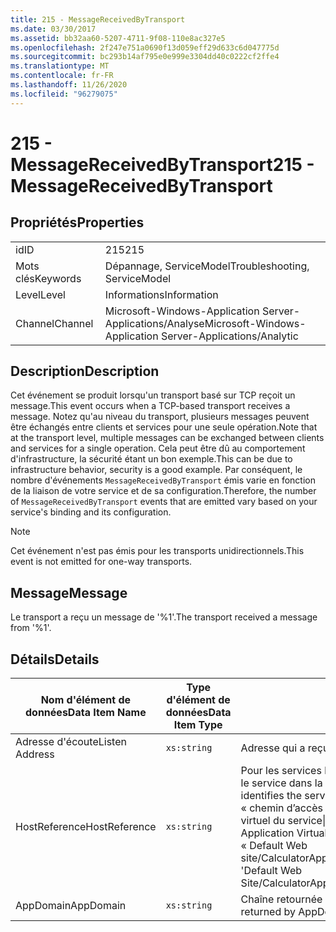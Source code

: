 ```yaml
---
title: 215 - MessageReceivedByTransport
ms.date: 03/30/2017
ms.assetid: bb32aa60-5207-4711-9f08-110e8ac327e5
ms.openlocfilehash: 2f247e751a0690f13d059eff29d633c6d047775d
ms.sourcegitcommit: bc293b14af795e0e999e3304dd40c0222cf2ffe4
ms.translationtype: MT
ms.contentlocale: fr-FR
ms.lasthandoff: 11/26/2020
ms.locfileid: "96279075"
---
```

# <a name="215---messagereceivedbytransport"></a><span data-ttu-id="ace6c-102">215 - MessageReceivedByTransport</span><span class="sxs-lookup"><span data-stu-id="ace6c-102">215 - MessageReceivedByTransport</span></span>

## <a name="properties"></a><span data-ttu-id="ace6c-103">Propriétés</span><span class="sxs-lookup"><span data-stu-id="ace6c-103">Properties</span></span>  
  
|||  
|-|-|  
|<span data-ttu-id="ace6c-104">id</span><span class="sxs-lookup"><span data-stu-id="ace6c-104">ID</span></span>|<span data-ttu-id="ace6c-105">215</span><span class="sxs-lookup"><span data-stu-id="ace6c-105">215</span></span>|  
|<span data-ttu-id="ace6c-106">Mots clés</span><span class="sxs-lookup"><span data-stu-id="ace6c-106">Keywords</span></span>|<span data-ttu-id="ace6c-107">Dépannage, ServiceModel</span><span class="sxs-lookup"><span data-stu-id="ace6c-107">Troubleshooting, ServiceModel</span></span>|  
|<span data-ttu-id="ace6c-108">Level</span><span class="sxs-lookup"><span data-stu-id="ace6c-108">Level</span></span>|<span data-ttu-id="ace6c-109">Informations</span><span class="sxs-lookup"><span data-stu-id="ace6c-109">Information</span></span>|  
|<span data-ttu-id="ace6c-110">Channel</span><span class="sxs-lookup"><span data-stu-id="ace6c-110">Channel</span></span>|<span data-ttu-id="ace6c-111">Microsoft-Windows-Application Server-Applications/Analyse</span><span class="sxs-lookup"><span data-stu-id="ace6c-111">Microsoft-Windows-Application Server-Applications/Analytic</span></span>|  
  
## <a name="description"></a><span data-ttu-id="ace6c-112">Description</span><span class="sxs-lookup"><span data-stu-id="ace6c-112">Description</span></span>  

 <span data-ttu-id="ace6c-113">Cet événement se produit lorsqu'un transport basé sur TCP reçoit un message.</span><span class="sxs-lookup"><span data-stu-id="ace6c-113">This event occurs when a TCP-based transport receives a message.</span></span> <span data-ttu-id="ace6c-114">Notez qu'au niveau du transport, plusieurs messages peuvent être échangés entre clients et services pour une seule opération.</span><span class="sxs-lookup"><span data-stu-id="ace6c-114">Note that at the transport level, multiple messages can be exchanged between clients and services for a single operation.</span></span> <span data-ttu-id="ace6c-115">Cela peut être dû au comportement d'infrastructure, la sécurité étant un bon exemple.</span><span class="sxs-lookup"><span data-stu-id="ace6c-115">This can be due to infrastructure behavior, security is a good example.</span></span> <span data-ttu-id="ace6c-116">Par conséquent, le nombre d'événements `MessageReceivedByTransport` émis varie en fonction de la liaison de votre service et de sa configuration.</span><span class="sxs-lookup"><span data-stu-id="ace6c-116">Therefore, the number of `MessageReceivedByTransport` events that are emitted vary based on your service's binding and its configuration.</span></span>  
  
> [!NOTE]
> <span data-ttu-id="ace6c-117">Cet événement n'est pas émis pour les transports unidirectionnels.</span><span class="sxs-lookup"><span data-stu-id="ace6c-117">This event is not emitted for one-way transports.</span></span>  
  
## <a name="message"></a><span data-ttu-id="ace6c-118">Message</span><span class="sxs-lookup"><span data-stu-id="ace6c-118">Message</span></span>  

 <span data-ttu-id="ace6c-119">Le transport a reçu un message de '%1'.</span><span class="sxs-lookup"><span data-stu-id="ace6c-119">The transport received a message from '%1'.</span></span>  
  
## <a name="details"></a><span data-ttu-id="ace6c-120">Détails</span><span class="sxs-lookup"><span data-stu-id="ace6c-120">Details</span></span>  
  
|<span data-ttu-id="ace6c-121">Nom d'élément de données</span><span class="sxs-lookup"><span data-stu-id="ace6c-121">Data Item Name</span></span>|<span data-ttu-id="ace6c-122">Type d'élément de données</span><span class="sxs-lookup"><span data-stu-id="ace6c-122">Data Item Type</span></span>|<span data-ttu-id="ace6c-123">Description</span><span class="sxs-lookup"><span data-stu-id="ace6c-123">Description</span></span>|  
|--------------------|--------------------|-----------------|  
|<span data-ttu-id="ace6c-124">Adresse d'écoute</span><span class="sxs-lookup"><span data-stu-id="ace6c-124">Listen Address</span></span>|`xs:string`|<span data-ttu-id="ace6c-125">Adresse qui a reçu le message.</span><span class="sxs-lookup"><span data-stu-id="ace6c-125">The address that received the message.</span></span>|  
|<span data-ttu-id="ace6c-126">HostReference</span><span class="sxs-lookup"><span data-stu-id="ace6c-126">HostReference</span></span>|`xs:string`|<span data-ttu-id="ace6c-127">Pour les services hébergés par le Web, ce champ identifie de manière unique le service dans la hiérarchie Web.</span><span class="sxs-lookup"><span data-stu-id="ace6c-127">For Web-hosted services, this field uniquely identifies the service in the Web hierarchy.</span></span> <span data-ttu-id="ace6c-128">Son format est défini en tant que « chemin d’accès virtuel de l’application nom du site Web&#124;chemin d’accès virtuel du service&#124;ServiceName ».</span><span class="sxs-lookup"><span data-stu-id="ace6c-128">Its format is defined as 'Web Site Name Application Virtual Path&#124;Service Virtual Path&#124;ServiceName'.</span></span> <span data-ttu-id="ace6c-129">Exemple : « Default Web site/CalculatorApplication&#124;/CalculatorService.svc&#124;CalculatorService ».</span><span class="sxs-lookup"><span data-stu-id="ace6c-129">Example: 'Default Web Site/CalculatorApplication&#124;/CalculatorService.svc&#124;CalculatorService'.</span></span>|  
|<span data-ttu-id="ace6c-130">AppDomain</span><span class="sxs-lookup"><span data-stu-id="ace6c-130">AppDomain</span></span>|`xs:string`|<span data-ttu-id="ace6c-131">Chaîne retournée par AppDomain.CurrentDomain.FriendlyName.</span><span class="sxs-lookup"><span data-stu-id="ace6c-131">The string returned by AppDomain.CurrentDomain.FriendlyName.</span></span>|
